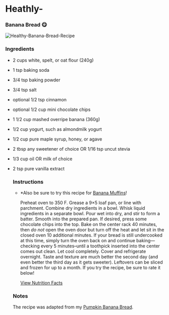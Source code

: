 # Heathly-
###                                                     Banana Bread  :yum:



![Healthy-Banana-Bread-Recipe](https://user-images.githubusercontent.com/99350621/153527542-277b4763-323f-4382-8821-a3490cff25c6.jpg)

###    Ingredients

- 2 cups white, spelt, or oat flour (240g)

- 1 tsp baking soda

- 3/4 tsp baking powder

- 3/4 tsp salt

- optional 1/2 tsp cinnamon

- optional 1/2 cup mini chocolate chips

- 1 1/2 cup mashed overripe banana (360g)

- 1/2 cup yogurt, such as almondmilk yogurt

- 1/2 cup pure maple syrup, honey, or agave

- 2 tbsp any sweetener of choice OR 1/16 tsp uncut stevia

- 1/3 cup oil OR milk of choice

- 2 tsp pure vanilla extract

  ### Instructions

  - *Also be sure to try this recipe for [Banana Muffins](https://chocolatecoveredkatie.com/2019/02/21/banana-muffins-recipe-best/)!

    Preheat oven to 350 F. Grease a 9×5 loaf pan, or line with parchment. Combine dry ingredients in a bowl. Whisk liquid ingredients in a separate bowl. Pour wet into dry, and stir to form a batter. Smooth into the prepared pan. If desired, press some chocolate chips into the top. Bake on the center rack 40 minutes, then *do not* open the oven door but turn off the heat and let sit in the closed oven 10 additional minutes. If your bread is still undercooked at this time, simply turn the oven back on and continue baking—checking every 5 minutes–until a toothpick inserted into the center comes out clean. Let cool completely. Cover and refrigerate overnight. Taste and texture are much better the second day (and even better the third day as it gets sweeter). Leftovers can be sliced and frozen for up to a month. If you try the recipe, be sure to rate it below!

    [View Nutrition Facts](https://chocolatecoveredkatie.com/banana-bread-nutrition/)

  ### Notes

  The recipe was adapted from my [Pumpkin Banana Bread](https://chocolatecoveredkatie.com/2016/11/07/pumpkin-banana-bread/).

